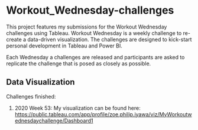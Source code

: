 # Workout_Wednesday-challenges
This project features my submissions for the Workout Wednesday challenges using Tableau. Workout Wednesday is a weekly challenge to re-create a data-driven visualization. The challenges are designed to kick-start personal development in Tableau and Power BI.

Each Wednesday a challenges are released and participants are asked to replicate the challenge that is posed as closely as possible.

## Data Visualization
Challenges finished:
1. 2020 Week 53: My visualization can be found here: https://public.tableau.com/app/profile/zoe.philip.iyawa/viz/MyWorkoutwednesdaychallenge/Dashboard1
